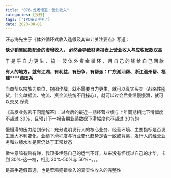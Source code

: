 ```yaml
---
title: "076-龙场悟道：营业收入"
categories: [投行]
tags: ["IPO审计手札"]
date: 2023-08-01
---
```

汪志海先生于《体外循环式收入造假及其审计关注要点》写道：

**缺少销售回款配合的虚增收入， 必然会导致财务报表上营业收入与应收账款双高**

于 是 乎 自 力 更 生 ， 搞 一 波 体 外 资 金 循 环 ， 用 自 己 的 钱 给 自 己 回 款

**有人的地方，就有江湖，有利益，有纷争，有帮派：广东潮汕帮、浙江温州帮、福建****莆田系**

当商帮以宗族为单位，抱团作战，就不需要自力更生，就可以真实买卖（战略性囤货，什么单据流、物流、资金流统统不用操心），就可以过会后业绩慢慢滑，就可以交叉 保壳

《首发业务若干问题解答》：过会后的最近一期经营业绩与上年同期相比下滑幅度不超过 30%，且预计下一报告期业绩数据下滑幅度也不超过 30%的

慢慢滑的压力给到保代：充分说明发行人的核心业务、经营环境、主要指标是否发生重大不利变化，业绩下滑程度与行业变化趋势是否一致或背离，发行人的经营业务和业绩水准是否仍处于正常状态

做生意嘛有赔有赚，我顶多埋怨自己的运气不好，从来没有怀疑过自己的才华，卡到 30%-这一档，相比 30%-50%与 50%+。。。

  

是高手造假首选，也是菜鸡犯错收入的真实性收入的完整性